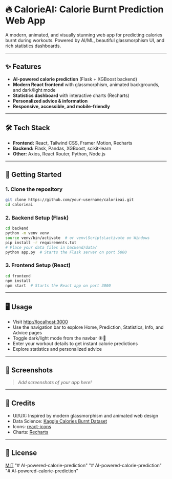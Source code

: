 # 🔥 CalorieAI: Calorie Burnt Prediction Web App

A modern, animated, and visually stunning web app for predicting calories burnt during workouts. Powered by AI/ML, beautiful glassmorphism UI, and rich statistics dashboards.

---

## ✨ Features

- **AI-powered calorie prediction** (Flask + XGBoost backend)
- **Modern React frontend** with glassmorphism, animated backgrounds, and dark/light mode
- **Statistics dashboard** with interactive charts (Recharts)
- **Personalized advice & information**
- **Responsive, accessible, and mobile-friendly**

---

## 🛠️ Tech Stack

- **Frontend:** React, Tailwind CSS, Framer Motion, Recharts
- **Backend:** Flask, Pandas, XGBoost, scikit-learn
- **Other:** Axios, React Router, Python, Node.js

---

## 🚀 Getting Started

### 1. Clone the repository

```bash
git clone https://github.com/your-username/calorieai.git
cd calorieai
```

### 2. Backend Setup (Flask)

```bash
cd backend
python -m venv venv
source venv/bin/activate  # or venv\Scripts\activate on Windows
pip install -r requirements.txt
# Place your data files in backend/data/
python app.py  # Starts the Flask server on port 5000
```

### 3. Frontend Setup (React)

```bash
cd frontend
npm install
npm start  # Starts the React app on port 3000
```

---

## 🖥️ Usage

- Visit [http://localhost:3000](http://localhost:3000)
- Use the navigation bar to explore Home, Prediction, Statistics, Info, and Advice pages
- Toggle dark/light mode from the navbar ☀️🌙
- Enter your workout details to get instant calorie predictions
- Explore statistics and personalized advice

---

## 📸 Screenshots

> _Add screenshots of your app here!_

---

## 🙏 Credits

- UI/UX: Inspired by modern glassmorphism and animated web design
- Data Science: [Kaggle Calories Burnt Dataset](https://www.kaggle.com/datasets/fmendes/fmendes-datasets-for-coding-test)
- Icons: [react-icons](https://react-icons.github.io/react-icons/)
- Charts: [Recharts](https://recharts.org/)

---

## 📄 License

[MIT](LICENSE)
"# AI-powered-calorie-prediction"
"# AI-powered-calorie-prediction"
"# AI-powered-calorie-prediction" 
